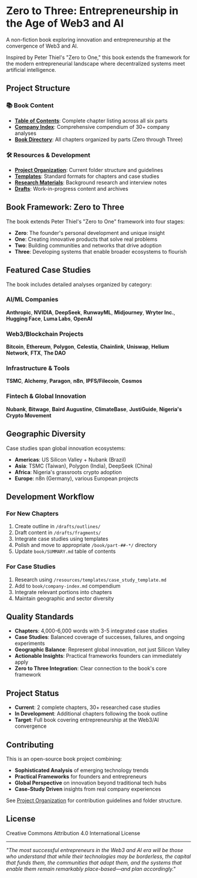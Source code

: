 # Zero to Three: Entrepreneurship in the Age of Web3 and AI

A non-fiction book exploring innovation and entrepreneurship at the convergence of Web3 and AI.

Inspired by Peter Thiel's "Zero to One," this book extends the framework for the modern entrepreneurial landscape where decentralized systems meet artificial intelligence.

## Project Structure

### 📚 Book Content
- **[Table of Contents](book/SUMMARY.md)**: Complete chapter listing across all six parts
- **[Company Index](book/company-index.md)**: Comprehensive compendium of 30+ company analyses
- **[Book Directory](book/)**: All chapters organized by parts (Zero through Three)

### 🛠️ Resources & Development
- **[Project Organization](resources/project-organization.md)**: Current folder structure and guidelines  
- **[Templates](resources/templates/)**: Standard formats for chapters and case studies
- **[Research Materials](resources/research/)**: Background research and interview notes
- **[Drafts](drafts/)**: Work-in-progress content and archives

## Book Framework: Zero to Three

The book extends Peter Thiel's "Zero to One" framework into four stages:

- **Zero**: The founder's personal development and unique insight
- **One**: Creating innovative products that solve real problems  
- **Two**: Building communities and networks that drive adoption
- **Three**: Developing systems that enable broader ecosystems to flourish

## Featured Case Studies

The book includes detailed analyses organized by category:

### AI/ML Companies
**Anthropic**, **NVIDIA**, **DeepSeek**, **RunwayML**, **Midjourney**, **Wryter Inc.**, **Hugging Face**, **Luma Labs**, **OpenAI**

### Web3/Blockchain Projects  
**Bitcoin**, **Ethereum**, **Polygon**, **Celestia**, **Chainlink**, **Uniswap**, **Helium Network**, **FTX**, **The DAO**

### Infrastructure & Tools
**TSMC**, **Alchemy**, **Paragon**, **n8n**, **IPFS/Filecoin**, **Cosmos**

### Fintech & Global Innovation
**Nubank**, **Bitwage**, **Baird Augustine**, **ClimateBase**, **JustiGuide**, **Nigeria's Crypto Movement**

## Geographic Diversity

Case studies span global innovation ecosystems:
- **Americas**: US Silicon Valley + Nubank (Brazil)
- **Asia**: TSMC (Taiwan), Polygon (India), DeepSeek (China)  
- **Africa**: Nigeria's grassroots crypto adoption
- **Europe**: n8n (Germany), various European projects

## Development Workflow

### For New Chapters
1. Create outline in `/drafts/outlines/`
2. Draft content in `/drafts/fragments/`
3. Integrate case studies using templates
4. Polish and move to appropriate `/book/part-##-*/` directory
5. Update `book/SUMMARY.md` table of contents

### For Case Studies
1. Research using `/resources/templates/case_study_template.md`
2. Add to `book/company-index.md` compendium
3. Integrate relevant portions into chapters
4. Maintain geographic and sector diversity

## Quality Standards

- **Chapters**: 4,000-6,000 words with 3-5 integrated case studies
- **Case Studies**: Balanced coverage of successes, failures, and ongoing experiments
- **Geographic Balance**: Represent global innovation, not just Silicon Valley
- **Actionable Insights**: Practical frameworks founders can immediately apply
- **Zero to Three Integration**: Clear connection to the book's core framework

## Project Status

- **Current**: 2 complete chapters, 30+ researched case studies
- **In Development**: Additional chapters following the book outline
- **Target**: Full book covering entrepreneurship at the Web3/AI convergence

## Contributing

This is an open-source book project combining:
- **Sophisticated Analysis** of emerging technology trends
- **Practical Frameworks** for founders and entrepreneurs  
- **Global Perspective** on innovation beyond traditional tech hubs
- **Case-Study Driven** insights from real company experiences

See [Project Organization](resources/project-organization.md) for contribution guidelines and folder structure.

## License

Creative Commons Attribution 4.0 International License

---

*"The most successful entrepreneurs in the Web3 and AI era will be those who understand that while their technologies may be borderless, the capital that funds them, the communities that adopt them, and the systems that enable them remain remarkably place-based—and plan accordingly."*